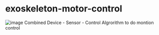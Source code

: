# exoskeleton-motor-control
![image](https://github.com/user-attachments/assets/5b7ebc08-aac8-41e0-a47e-0faaa25fb1fa)
Combined Device - Sensor - Control Algrorithm to do montion control

